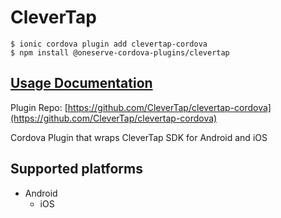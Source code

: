 # CleverTap

```
$ ionic cordova plugin add clevertap-cordova
$ npm install @oneserve-cordova-plugins/clevertap
```

## [Usage Documentation](https://oneserve.gitbook.io/oneserve-cordova-plugins/plugins/clevertap/)

Plugin Repo: [https://github.com/CleverTap/clevertap-cordova](https://github.com/CleverTap/clevertap-cordova)

Cordova Plugin that wraps CleverTap SDK for Android and iOS

## Supported platforms

- Android
  - iOS
  


